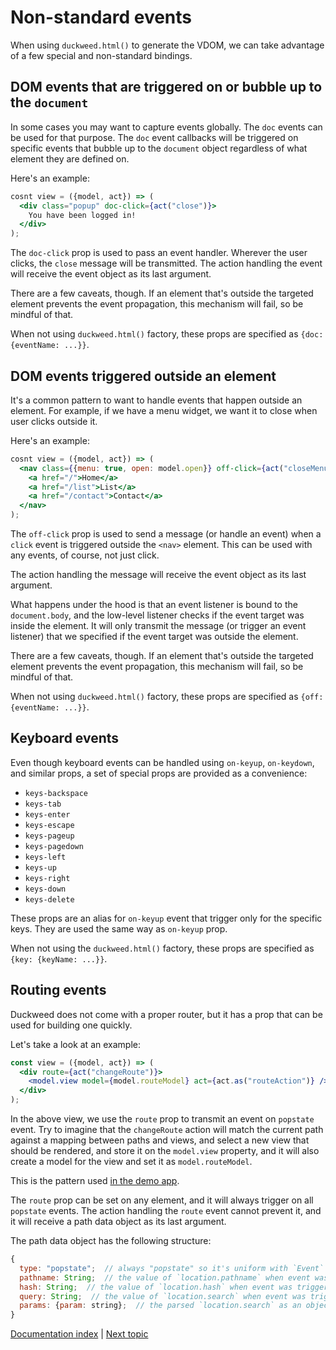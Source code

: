 # Non-standard events

When using `duckweed.html()` to generate the VDOM, we can take advantage of a
few special and non-standard bindings.

## DOM events that are triggered on or bubble up to the `document`

In some cases you may want to capture events globally. The `doc` events can be
used for that purpose. The `doc` event callbacks will be triggered on specific
events that bubble up to the `document` object regardless of what element they
are defined on.

Here's an example:

```jsx
cosnt view = ({model, act}) => (
  <div class="popup" doc-click={act("close")}>
    You have been logged in!
  </div>
);
```

The `doc-click` prop is used to pass an event handler. Wherever the user clicks,
the `close` message will be transmitted. The action handling the event will
receive the event object as its last argument.

There are a few caveats, though. If an element that's outside the targeted
element prevents the event propagation, this mechanism will fail, so be mindful
of that.

When not using `duckweed.html()` factory, these props are specified as `{doc:
{eventName: ...}}`.

## DOM events triggered outside an element

It's a common pattern to want to handle events that happen outside an element.
For example, if we have a menu widget, we want it to close when user clicks
outside it.

Here's an example:

```jsx
cosnt view = ({model, act}) => (
  <nav class={{menu: true, open: model.open}} off-click={act("closeMenu")}>
    <a href="/">Home</a>
    <a href="/list">List</a>
    <a href="/contact">Contact</a>
  </nav>
);
```

The `off-click` prop is used to send a message (or handle an event) when a
`click` event is triggered outside the `<nav>` element. This can be used with
any events, of course, not just click.

The action handling the message will receive the event object as its last
argument.

What happens under the hood is that an event listener is bound to the
`document.body`, and the low-level listener checks if the event target was
inside the element. It will only transmit the message (or trigger an event
listener) that we specified if the event target was outside the element.

There are a few caveats, though. If an element that's outside the targeted
element prevents the event propagation, this mechanism will fail, so be mindful
of that.

When not using `duckweed.html()` factory, these props are specified as `{off:
{eventName: ...}}`.

## Keyboard events

Even though keyboard events can be handled using `on-keyup`, `on-keydown`, and
similar props, a set of special props are provided as a convenience:

- `keys-backspace`
- `keys-tab`
- `keys-enter`
- `keys-escape`
- `keys-pageup`
- `keys-pagedown`
- `keys-left`
- `keys-up`
- `keys-right`
- `keys-down`
- `keys-delete`

These props are an alias for `on-keyup` event that trigger only for the specific
keys. They are used the same way as `on-keyup` prop.

When not using the `duckweed.html()` factory, these props are specified as
`{key: {keyName: ...}}`.

## Routing events

Duckweed does not come with a proper router, but it has a prop that can be used
for building one quickly.

Let's take a look at an example:

```jsx
const view = ({model, act}) => (
  <div route={act("changeRoute")}>
    <model.view model={model.routeModel} act={act.as("routeAction")} />
  </div>
);
```

In the above view, we use the `route` prop to transmit an event on `popstate`
event. Try to imagine that the `changeRoute` action will match the current path
against a mapping between paths and views, and select a new view that should be
rendered, and store it on the `model.view` property, and it will also create a
model for the view and set it as `model.routeModel`.

This is the pattern used [in the demo
app](https://github.com/foxbunny/duckweed-tasks/blob/master/src/routing/route-view.tsx).

The `route` prop can be set on any element, and it will always trigger on all
`popstate` events. The action handling the `route` event cannot prevent it, and
it will receive a path data object as its last argument.

The path data object has the following structure:

```javascript
{
  type: "popstate";  // always "popstate" so it's uniform with `Event` objects
  pathname: String;  // the value of `location.pathname` when event was triggered
  hash: String;  // the value of `location.hash` when event was triggered
  query: String;  // the value of `location.search` when event was triggered
  params: {param: string};  // the parsed `location.search` as an object
}
```

[Documentation index](../main.md) | [Next topic](./external-state.md)

